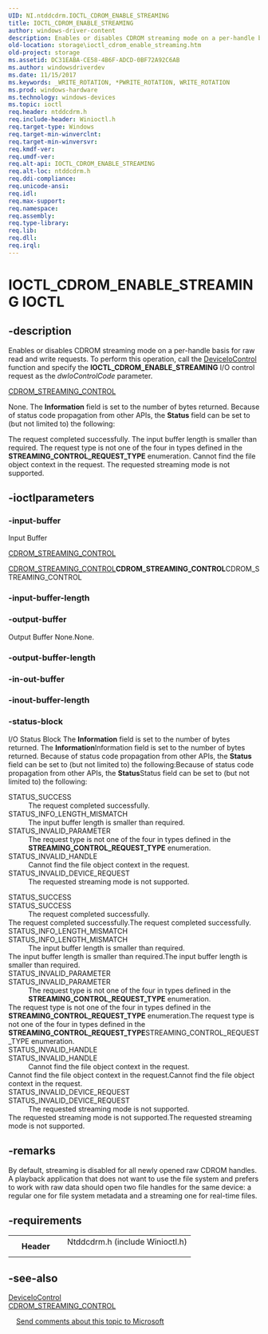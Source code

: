 ```yaml
---
UID: NI.ntddcdrm.IOCTL_CDROM_ENABLE_STREAMING
title: IOCTL_CDROM_ENABLE_STREAMING
author: windows-driver-content
description: Enables or disables CDROM streaming mode on a per-handle basis for raw read and write requests.
old-location: storage\ioctl_cdrom_enable_streaming.htm
old-project: storage
ms.assetid: DC31EABA-CE58-4B6F-ADCD-0BF72A92C6AB
ms.author: windowsdriverdev
ms.date: 11/15/2017
ms.keywords: _WRITE_ROTATION, *PWRITE_ROTATION, WRITE_ROTATION
ms.prod: windows-hardware
ms.technology: windows-devices
ms.topic: ioctl
req.header: ntddcdrm.h
req.include-header: Winioctl.h
req.target-type: Windows
req.target-min-winverclnt: 
req.target-min-winversvr: 
req.kmdf-ver: 
req.umdf-ver: 
req.alt-api: IOCTL_CDROM_ENABLE_STREAMING
req.alt-loc: ntddcdrm.h
req.ddi-compliance: 
req.unicode-ansi: 
req.idl: 
req.max-support: 
req.namespace: 
req.assembly: 
req.type-library: 
req.lib: 
req.dll: 
req.irql: 
---
```


# IOCTL_CDROM_ENABLE_STREAMING IOCTL



## -description
Enables or disables CDROM streaming mode on a per-handle basis for raw read and write requests. 
To perform this operation, call the 
   <a href="base.deviceiocontrol">DeviceIoControl</a> 
   function and specify the <b>IOCTL_CDROM_ENABLE_STREAMING</b> I/O control request as the <i>dwIoControlCode</i> parameter.

<a href="storage.cdrom_streaming_control">CDROM_STREAMING_CONTROL</a>

None.
The <b>Information</b> field is set to the number of bytes returned. 
Because of  status code propagation from other APIs, the <b>Status</b> field can be set to (but not limited to) the following:

The request completed successfully.
The input buffer length is smaller than required.
The request type is not one of the four in types defined in the <b>STREAMING_CONTROL_REQUEST_TYPE</b> enumeration.
Cannot find the file object context in the request.
The requested streaming mode is not supported.


## -ioctlparameters

### -input-buffer
<a id="Input_Buffer"></a><a id="input_buffer"></a><a id="INPUT_BUFFER"></a>Input Buffer

<a href="storage.cdrom_streaming_control">CDROM_STREAMING_CONTROL</a>

<a href="storage.cdrom_streaming_control">CDROM_STREAMING_CONTROL</a><b>CDROM_STREAMING_CONTROL</b>CDROM_STREAMING_CONTROL

### -input-buffer-length

<text></text>

### -output-buffer
<a id="Output_Buffer"></a><a id="output_buffer"></a><a id="OUTPUT_BUFFER"></a>Output Buffer
None.None.


### -output-buffer-length

<text></text>

### -in-out-buffer

<text></text>

### -inout-buffer-length

<text></text>

### -status-block
<a id="I_O_Status_Block"></a><a id="i_o_status_block"></a><a id="I_O_STATUS_BLOCK"></a>I/O Status Block
The <b>Information</b> field is set to the number of bytes returned. The <b>Information</b>Information field is set to the number of bytes returned. 
Because of  status code propagation from other APIs, the <b>Status</b> field can be set to (but not limited to) the following:Because of  status code propagation from other APIs, the <b>Status</b>Status field can be set to (but not limited to) the following:

<dl>
<dt><a id="STATUS_SUCCESS"></a><a id="status_success"></a>STATUS_SUCCESS</dt>
<dd>
The request completed successfully.
</dd>
<dt><a id="STATUS_INFO_LENGTH_MISMATCH"></a><a id="status_info_length_mismatch"></a>STATUS_INFO_LENGTH_MISMATCH</dt>
<dd>
The input buffer length is smaller than required.
</dd>
<dt><a id="STATUS_INVALID_PARAMETER"></a><a id="status_invalid_parameter"></a>STATUS_INVALID_PARAMETER</dt>
<dd>
The request type is not one of the four in types defined in the <b>STREAMING_CONTROL_REQUEST_TYPE</b> enumeration.
</dd>
<dt><a id="STATUS_INVALID_HANDLE"></a><a id="status_invalid_handle"></a>STATUS_INVALID_HANDLE</dt>
<dd>
Cannot find the file object context in the request.
</dd>
<dt><a id="STATUS_INVALID_DEVICE_REQUEST"></a><a id="status_invalid_device_request"></a>STATUS_INVALID_DEVICE_REQUEST</dt>
<dd>
The requested streaming mode is not supported.
</dd>
</dl>
<dt><a id="STATUS_SUCCESS"></a><a id="status_success"></a>STATUS_SUCCESS</dt><a id="STATUS_SUCCESS"></a><a id="status_success"></a>STATUS_SUCCESS
<dd>
The request completed successfully.
</dd>
The request completed successfully.The request completed successfully.

<dt><a id="STATUS_INFO_LENGTH_MISMATCH"></a><a id="status_info_length_mismatch"></a>STATUS_INFO_LENGTH_MISMATCH</dt><a id="STATUS_INFO_LENGTH_MISMATCH"></a><a id="status_info_length_mismatch"></a>STATUS_INFO_LENGTH_MISMATCH
<dd>
The input buffer length is smaller than required.
</dd>
The input buffer length is smaller than required.The input buffer length is smaller than required.

<dt><a id="STATUS_INVALID_PARAMETER"></a><a id="status_invalid_parameter"></a>STATUS_INVALID_PARAMETER</dt><a id="STATUS_INVALID_PARAMETER"></a><a id="status_invalid_parameter"></a>STATUS_INVALID_PARAMETER
<dd>
The request type is not one of the four in types defined in the <b>STREAMING_CONTROL_REQUEST_TYPE</b> enumeration.
</dd>
The request type is not one of the four in types defined in the <b>STREAMING_CONTROL_REQUEST_TYPE</b> enumeration.The request type is not one of the four in types defined in the <b>STREAMING_CONTROL_REQUEST_TYPE</b>STREAMING_CONTROL_REQUEST_TYPE enumeration.

<dt><a id="STATUS_INVALID_HANDLE"></a><a id="status_invalid_handle"></a>STATUS_INVALID_HANDLE</dt><a id="STATUS_INVALID_HANDLE"></a><a id="status_invalid_handle"></a>STATUS_INVALID_HANDLE
<dd>
Cannot find the file object context in the request.
</dd>
Cannot find the file object context in the request.Cannot find the file object context in the request.

<dt><a id="STATUS_INVALID_DEVICE_REQUEST"></a><a id="status_invalid_device_request"></a>STATUS_INVALID_DEVICE_REQUEST</dt><a id="STATUS_INVALID_DEVICE_REQUEST"></a><a id="status_invalid_device_request"></a>STATUS_INVALID_DEVICE_REQUEST
<dd>
The requested streaming mode is not supported.
</dd>
The requested streaming mode is not supported.The requested streaming mode is not supported.


## -remarks
By default, streaming is disabled for all newly opened raw CDROM handles. A playback application that does not want to use the  file system and prefers to work with raw data should open two file handles for the same device: a regular one for file system metadata and a streaming one for real-time files.


## -requirements
<table>
<tr>
<th width="30%">
Header
</th>
<td width="70%">
<dl>
<dt>Ntddcdrm.h (include Winioctl.h)</dt>
</dl>
</td>
</tr>
</table>

## -see-also
<dl>
<dt>
<a href="base.deviceiocontrol">DeviceIoControl</a>
</dt>
<dt>
<a href="storage.cdrom_streaming_control">CDROM_STREAMING_CONTROL</a>
</dt>
</dl>
 
 
<a href="mailto:wsddocfb@microsoft.com?subject=Documentation%20feedback [storage\storage]:%20IOCTL_CDROM_ENABLE_STREAMING control code%20 RELEASE:%20(11/15/2017)&amp;body=%0A%0APRIVACY STATEMENT%0A%0AWe use your feedback to improve the documentation. We don't use your email address for any other purpose, and we'll remove your email address from our system after the issue that you're reporting is fixed. While we're working to fix this issue, we might send you an email message to ask for more info. Later, we might also send you an email message to let you know that we've addressed your feedback.%0A%0AFor more info about Microsoft's privacy policy, see http://privacy.microsoft.com/en-us/default.aspx." title="Send comments about this topic to Microsoft">Send comments about this topic to Microsoft</a>
